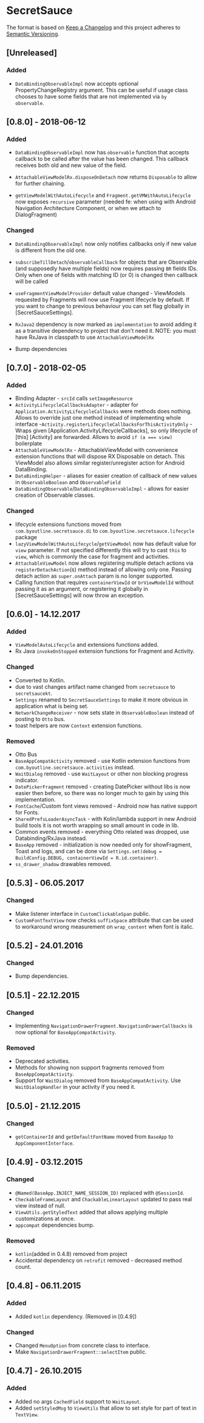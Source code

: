 # SecretSauce
The format is based on [Keep a Changelog](http://keepachangelog.com/en/1.0.0/)
and this project adheres to [Semantic Versioning](http://semver.org/spec/v2.0.0.html).

## [Unreleased]
### Added
 - `DataBindingObservableImpl` now accepts optional PropertyChangeRegistry argument.
 This can be useful if usage class chooses to have some fields that are not implemented
 via `by observable`. 
  
## [0.8.0] - 2018-06-12
### Added
 - `DataBindingObservableImpl` now has `observable` function that accepts callback to be
 called after the value has been changed. This callback receives both old and new value of the field.
 
 - `AttachableViewModelRx.disposeOnDetach` now returns `Disposable` to allow for further chaining.
 
 - `getViewModelWithAutoLifecycle` and `Fragment.getVMWithAutoLifecycle` now exposes `recursive` parameter
  (needed fe: when using with Android Navigation Architecture Component, or when we attach to DialogFragment)
  
### Changed
 - `DataBindingObservableImpl` now only notifies callbacks only if new value is different from the old one.

 - `subscribeTillDetach`/`observableCallback` for objects that are Observable (and supposedly have multiple fields)
 now requires passing `BR` fields IDs. Only when one of fields with matching ID (or 0) is changed
 then callback will be called
 
 - `useFragmentViewModelProvider` default value changed - ViewModels requested by Fragments will now use Fragment lifecycle by default. 
 If you want to change to previous behaviour you can set flag globally in [SecretSauceSettings].
 
 - `RxJava2` dependency is now marked as `implementation` to avoid adding it as a transitive dependency to project that 
  don't need it. NOTE: you must have RxJava in classpath to use `AttachableViewModelRx`
  
 - Bump dependencies
 
## [0.7.0] - 2018-02-05
### Added
 - Binding Adapter - `srcId` calls `setImageResource`
 - `ActivityLifecycleCallbacksAdapter` - adapter for `Application.ActivityLifecycleCallbacks` were methods does nothing. 
 Allows to override just one method instead of implementing whole interface
 -`Activity.registerLifecycleCallbacksForThisActivityOnly` - Wraps given [Application.ActivityLifecycleCallbacks], so only 
 lifecycle of [this] [Activity]  are forwarded. Allows to avoid `if (a === view)` boilerplate
 - `AttachableViewModelRx` - AttachableViewModel with convenience  extension functions that will dispose RX Disposable on detach.
 This ViewModel also allows similar register/unregister action for Android DataBinding.
 - `DataBindingHelper` - aliases for easier creation of callback of new values in `ObservableBoolean` and `ObservableField`
 - `DataBindingObservable`/`DataBindingObservableImpl` - allows for easier creation of Observable classes.
   
### Changed
 - lifecycle extensions functions moved from `com.byoutline.secretsauce.di` to `com.byoutline.secretsauce.lifecycle` package
 - `lazyViewModelWithAutoLifecycle`/`getViewModel` now has default value for `view` parameter. 
 If not specified differently this will try to cast `this` to `view`, which is commonly the case for fragment and activities.
 - `AttachableViewModel` now allows registering multiple detach actions via `registerDetachAction`(s) method instead 
  of allowing only one. Passing detach action as `super.onAttach` param is no longer supported.
 - Calling function that requires  `containerViewId` or `brViewModelId` without passing it as an argument, or 
 registering it globally in [SecretSauceSettings] will now throw an exception.
 
## [0.6.0]  - 14.12.2017
### Added
 - `ViewModelAutoLifecycle` and extensions functions added.
 - Rx Java `invokeOnStopped` extension functions for Fragment and Activity.
### Changed
 - Converted to Kotlin.
 - due to vast changes artifact name changed from `secretsauce` to `secretsaucekt`.
 - `Settings` renamed to `SecretSauceSettings` to make it more obvious in application what is being set.
 - `NetworkChangeReceiver` - now sets state in `ObservableBoolean` instead of posting to `Otto` bus.
 - toast helpers are now `Context` extension functions.
### Removed 
 - Otto Bus
 - `BaseAppCompatActivity` removed - use Kotlin extension functions from `com.byoutline.secretsauce.activities` instead.
 - `WaitDialog` removed - use `WaitLayout` or other non blocking progress indicator.
 - `DatePickerFragment` removed - creating DatePicker without libs is now easier then before, so there was no longer much to gain by using this implementation.
 - `FontCache`/Custom font views removed - Android now has native support for Fonts.
 - `SharedPrefsLoaderAsyncTask` - with Kolin/lambda support in new Android build tools it is not worth wrapping so small amount in code in lib.
 - Common events removed - everything Otto related was dropped, use Databinding/RxJava instead.
 - `BaseApp` removed - initialization is now needed only for showFragment, Toast and logs, and can 
 be done via `Settings.set(debug = BuildConfig.DEBUG, containerViewId = R.id.container)`.
 - `ss_drawer_shadow` drawables removed.
 
## [0.5.3] - 06.05.2017
### Changed
 - Make listener interface in `CustomClickableSpan` public.
 - `CustomFontTextView` now checks `suffixSpace` attribute that can be used to workaround
       wrong measurement on `wrap_content` when font is italic.
       
## [0.5.2] - 24.01.2016   
### Changed
 - Bump dependencies.
 
## [0.5.1] - 22.12.2015  
### Changed
 - Implementing `NavigationDrawerFragment.NavigationDrawerCallbacks` is now optional for `BaseAppCompatActivity`.
### Removed
 - Deprecated activities.
 - Methods for showing non support fragments removed from `BaseAppCompatActivity`.
 - Support for `WaitDialog` removed from `BaseAppCompatActivity`. Use `WaitDialogHandler` in your activity if you need it.

## [0.5.0] - 21.12.2015
### Changed
 - `getContainerId` and `getDefaultFontName` moved from `BaseApp` to `AppComponentInterface`.

## [0.4.9] - 03.12.2015 
### Changed
 - `@Named(BaseApp.INJECT_NAME_SESSION_ID)` replaced with `@SessionId`.
 - `CheckableFrameLayout` and `ChackableLinearLayout` updated to pass real view instead of null.
 - `ViewUtils.getStyledText` added that allows applying multiple customizations at once.
 - `appcompat` dependencies bump.
### Removed
 - `kotlin`(added in 0.4.8) removed from project
 - Accidental dependency on `retrofit` removed - decreased method count.

## [0.4.8] - 06.11.2015
### Added 
 - Added `kotlin` dependency. (Removed in [0.4.9])
### Changed
 - Changed `MenuOption` from concrete class to interface.
 - Make `NavigationDrawerFragment::selectItem` public.

## [0.4.7] - 26.10.2015
### Added
 - Added no args `CachedField` support to `WaitLayout`.
 - Added `setStyledMsg` to `ViewUtils` that allow to set style for part of text in `TextView`.

